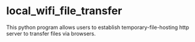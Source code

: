 # local_wifi_file_transfer
This python program allows users to establish temporary-file-hosting http server to transfer files via browsers.
